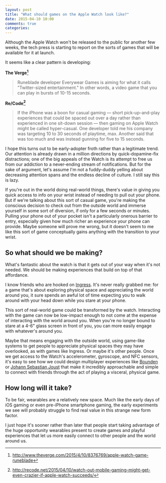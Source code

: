 ```yaml
---
layout: post
title: "What should games on the Apple Watch look like?"
date: 2015-04-10 10:00
comments: true
categories:
---
```


Although the Apple Watch won't be released to the public for another few weeks, the tech press is starting to report on the sorts of games that will be available for it at launch.

It seems like a clear pattern is developing:

**The Verge[^1]**

> Runeblade developer Everywear Games is aiming for what it calls "Twitter-sized entertainment." In other words, a video game that you can play in bursts of 10-15 seconds.


**Re/Code[^2]**

>If the iPhone was a boon for casual gaming — short pick-up-and-play experiences that could be spaced out over a day rather than experienced in one sit-down session — then gaming on Apple Watch might be called hyper-casual. One developer told me his company was targeting 10 to 30 seconds of playtime, max. Another said that was too much and was instead gunning for five to 15 seconds.

I hope this turns out to be early-adopter froth rather than a legitimate trend. Our attention is already drawn in a million directions by quick-dopamine-fix distractions; one of the big appeals of the Watch is its attempt to free us from our addiction to a never-ending stream of notifications. But for the sake of argument, let's assume I'm not a fuddy-duddy yelling about decreasing attention spans and the endless decline of culture. I still say this is lazy.

If you're out in the world doing real-world things, there's value in giving you quick access to info on your wrist instead of needing to pull out your phone. But if we're talking about this sort of casual game, you're making the conscious decision to check out from the outside world and immerse yourself in some sort of diversion, if only for a few seconds or minutes. Pulling your phone out of your pocket isn't a particularly onerous barrier to entry, especially given how much richer an experience your phone can provide. Maybe someone will prove me wrong, but it doesn't seem to me like this sort of game conceptually gains anything with the transition to your wrist.


## So what should we be making?

What's fantastic about the watch is that it gets out of your way when it's not needed. We should be making experiences that build on top of that affordance.

I know friends who are hooked on [Ingress](https://ingress.com). It's never really grabbed me: for a game that's about exploring physical space and appreciating the world around you, it sure spends an awful lot of time expecting you to walk around with your head down while you stare at your phone.

This sort of real-world game could be transformed by the watch. Interacting with the game can now be low-impact enough to not come at the expense of interacting with the world around you. When you're no longer bound to stare at a 4-6" glass screen in front of you, you can more easily engage with whatever's around you.

Maybe that means engaging with the outside world, using game-like systems to get people to appreciate physical spaces they may have overlooked, as with games like Ingress. Or maybe it's other people. Once we get access to the Watch's accelerometer, gyroscope, and NFC sensors, it's easy to see how we could design multiplayer experiences like [Bounden](http://playbounden.com) or [Johann Sebastian Joust](http://www.jsjoust.com) that make it incredibly approachable and simple to connect with friends through the act of playing a visceral, physical game.


## How long will it take?

To be fair, wearables are a relatively new space. Much like the early days of iOS gaming or even pre-iPhone smartphone gaming, the early experiments we see will probably struggle to find real value in this strange new form factor.

I just hope it's sooner rather than later that people start taking advantage of the huge opportunity wearables present to create games and playful experiences that let us more easily connect to other people and the world around us.


[^1]: http://www.theverge.com/2015/4/10/8376769/apple-watch-game-runeblade

[^2]: http://recode.net/2015/04/10/watch-out-mobile-gaming-might-get-even-crazier-if-apple-watch-succeeds/




